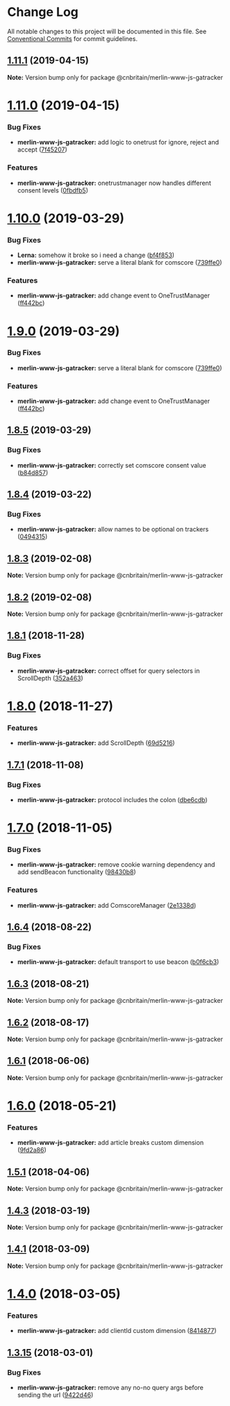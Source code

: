 # Change Log

All notable changes to this project will be documented in this file.
See [Conventional Commits](https://conventionalcommits.org) for commit guidelines.

## [1.11.1](https://github.com/cnduk/merlin-www-components/compare/@cnbritain/merlin-www-js-gatracker@1.11.0...@cnbritain/merlin-www-js-gatracker@1.11.1) (2019-04-15)

**Note:** Version bump only for package @cnbritain/merlin-www-js-gatracker





# [1.11.0](https://github.com/cnduk/merlin-www-components/compare/@cnbritain/merlin-www-js-gatracker@1.10.0...@cnbritain/merlin-www-js-gatracker@1.11.0) (2019-04-15)


### Bug Fixes

* **merlin-www-js-gatracker:** add logic to onetrust for ignore, reject and accept ([7f45207](https://github.com/cnduk/merlin-www-components/commit/7f45207))


### Features

* **merlin-www-js-gatracker:** onetrustmanager now handles different consent levels ([0fbdfb5](https://github.com/cnduk/merlin-www-components/commit/0fbdfb5))





# [1.10.0](https://github.com/cnduk/merlin-www-components/compare/@cnbritain/merlin-www-js-gatracker@1.8.5...@cnbritain/merlin-www-js-gatracker@1.10.0) (2019-03-29)


### Bug Fixes

* **Lerna:** somehow it broke so i need a change ([bf4f853](https://github.com/cnduk/merlin-www-components/commit/bf4f853))
* **merlin-www-js-gatracker:** serve a literal blank for comscore ([739ffe0](https://github.com/cnduk/merlin-www-components/commit/739ffe0))


### Features

* **merlin-www-js-gatracker:** add change event to OneTrustManager ([ff442bc](https://github.com/cnduk/merlin-www-components/commit/ff442bc))





# [1.9.0](https://github.com/cnduk/merlin-www-components/compare/@cnbritain/merlin-www-js-gatracker@1.8.5...@cnbritain/merlin-www-js-gatracker@1.9.0) (2019-03-29)


### Bug Fixes

* **merlin-www-js-gatracker:** serve a literal blank for comscore ([739ffe0](https://github.com/cnduk/merlin-www-components/commit/739ffe0))


### Features

* **merlin-www-js-gatracker:** add change event to OneTrustManager ([ff442bc](https://github.com/cnduk/merlin-www-components/commit/ff442bc))





## [1.8.5](https://github.com/cnduk/merlin-www-components/compare/@cnbritain/merlin-www-js-gatracker@1.8.4...@cnbritain/merlin-www-js-gatracker@1.8.5) (2019-03-29)


### Bug Fixes

* **merlin-www-js-gatracker:** correctly set comscore consent value ([b84d857](https://github.com/cnduk/merlin-www-components/commit/b84d857))





## [1.8.4](https://github.com/cnduk/merlin-www-components/compare/@cnbritain/merlin-www-js-gatracker@1.8.3...@cnbritain/merlin-www-js-gatracker@1.8.4) (2019-03-22)


### Bug Fixes

* **merlin-www-js-gatracker:** allow names to be optional on trackers ([0494315](https://github.com/cnduk/merlin-www-components/commit/0494315))





## [1.8.3](https://github.com/cnduk/merlin-www-components/compare/@cnbritain/merlin-www-js-gatracker@1.8.2...@cnbritain/merlin-www-js-gatracker@1.8.3) (2019-02-08)

**Note:** Version bump only for package @cnbritain/merlin-www-js-gatracker





## [1.8.2](https://github.com/cnduk/merlin-www-components/compare/@cnbritain/merlin-www-js-gatracker@1.9.0...@cnbritain/merlin-www-js-gatracker@1.8.2) (2019-02-08)

**Note:** Version bump only for package @cnbritain/merlin-www-js-gatracker





<a name="1.8.1"></a>
## [1.8.1](https://github.com/cnduk/merlin-www-components/compare/@cnbritain/merlin-www-js-gatracker@1.8.0...@cnbritain/merlin-www-js-gatracker@1.8.1) (2018-11-28)


### Bug Fixes

* **merlin-www-js-gatracker:** correct offset for query selectors in ScrollDepth ([352a463](https://github.com/cnduk/merlin-www-components/commit/352a463))




<a name="1.8.0"></a>
# [1.8.0](https://github.com/cnduk/merlin-www-components/compare/@cnbritain/merlin-www-js-gatracker@1.7.1...@cnbritain/merlin-www-js-gatracker@1.8.0) (2018-11-27)


### Features

* **merlin-www-js-gatracker:** add ScrollDepth ([69d5216](https://github.com/cnduk/merlin-www-components/commit/69d5216))




<a name="1.7.1"></a>
## [1.7.1](https://github.com/cnduk/merlin-www-components/compare/@cnbritain/merlin-www-js-gatracker@1.7.0...@cnbritain/merlin-www-js-gatracker@1.7.1) (2018-11-08)


### Bug Fixes

* **merlin-www-js-gatracker:** protocol includes the colon ([dbe6cdb](https://github.com/cnduk/merlin-www-components/commit/dbe6cdb))




<a name="1.7.0"></a>
# [1.7.0](https://github.com/cnduk/merlin-www-components/compare/@cnbritain/merlin-www-js-gatracker@1.6.4...@cnbritain/merlin-www-js-gatracker@1.7.0) (2018-11-05)


### Bug Fixes

* **merlin-www-js-gatracker:** remove cookie warning dependency and add sendBeacon functionality ([98430b8](https://github.com/cnduk/merlin-www-components/commit/98430b8))


### Features

* **merlin-www-js-gatracker:** add ComscoreManager ([2e1338d](https://github.com/cnduk/merlin-www-components/commit/2e1338d))




<a name="1.6.4"></a>
## [1.6.4](https://github.com/cnduk/merlin-www-components/compare/@cnbritain/merlin-www-js-gatracker@1.6.3...@cnbritain/merlin-www-js-gatracker@1.6.4) (2018-08-22)


### Bug Fixes

* **merlin-www-js-gatracker:** default transport to use beacon ([b0f6cb3](https://github.com/cnduk/merlin-www-components/commit/b0f6cb3))




<a name="1.6.3"></a>
## [1.6.3](https://github.com/cnduk/merlin-www-components/compare/@cnbritain/merlin-www-js-gatracker@1.6.2...@cnbritain/merlin-www-js-gatracker@1.6.3) (2018-08-21)




**Note:** Version bump only for package @cnbritain/merlin-www-js-gatracker

<a name="1.6.2"></a>
## [1.6.2](https://github.com/cnduk/merlin-www-components/compare/@cnbritain/merlin-www-js-gatracker@1.6.1...@cnbritain/merlin-www-js-gatracker@1.6.2) (2018-08-17)




**Note:** Version bump only for package @cnbritain/merlin-www-js-gatracker

<a name="1.6.1"></a>
## [1.6.1](https://github.com/cnduk/merlin-www-components/compare/@cnbritain/merlin-www-js-gatracker@1.6.0...@cnbritain/merlin-www-js-gatracker@1.6.1) (2018-06-06)




**Note:** Version bump only for package @cnbritain/merlin-www-js-gatracker

<a name="1.6.0"></a>
# [1.6.0](https://github.com/cnduk/merlin-www-components/compare/@cnbritain/merlin-www-js-gatracker@1.5.1...@cnbritain/merlin-www-js-gatracker@1.6.0) (2018-05-21)


### Features

* **merlin-www-js-gatracker:** add article breaks custom dimension ([9fd2a86](https://github.com/cnduk/merlin-www-components/commit/9fd2a86))




<a name="1.5.1"></a>
## [1.5.1](https://github.com/cnduk/merlin-www-components/compare/@cnbritain/merlin-www-js-gatracker@1.5.0...@cnbritain/merlin-www-js-gatracker@1.5.1) (2018-04-06)




**Note:** Version bump only for package @cnbritain/merlin-www-js-gatracker

<a name="1.4.3"></a>
## [1.4.3](https://github.com/cnduk/merlin-www-components/compare/@cnbritain/merlin-www-js-gatracker@1.4.2...@cnbritain/merlin-www-js-gatracker@1.4.3) (2018-03-19)




**Note:** Version bump only for package @cnbritain/merlin-www-js-gatracker

<a name="1.4.1"></a>
## [1.4.1](https://github.com/cnduk/merlin-www-components/compare/@cnbritain/merlin-www-js-gatracker@1.4.0...@cnbritain/merlin-www-js-gatracker@1.4.1) (2018-03-09)




**Note:** Version bump only for package @cnbritain/merlin-www-js-gatracker

<a name="1.4.0"></a>
# [1.4.0](https://github.com/cnduk/merlin-www-components/compare/@cnbritain/merlin-www-js-gatracker@1.3.15...@cnbritain/merlin-www-js-gatracker@1.4.0) (2018-03-05)


### Features

* **merlin-www-js-gatracker:** add clientId custom dimension ([8414877](https://github.com/cnduk/merlin-www-components/commit/8414877))




<a name="1.3.15"></a>
## [1.3.15](https://github.com/cnduk/merlin-www-components/compare/@cnbritain/merlin-www-js-gatracker@1.3.14...@cnbritain/merlin-www-js-gatracker@1.3.15) (2018-03-01)


### Bug Fixes

* **merlin-www-js-gatracker:** remove any no-no query args before sending the url ([9422d46](https://github.com/cnduk/merlin-www-components/commit/9422d46))
